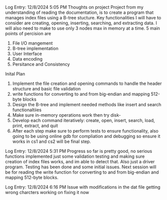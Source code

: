 Log Entry: 12/8/2024 5:05 PM
Thoughts on project
Project from my understanding of reading the documentation, is to create a program that manages index files using a 
B-tree stucture. Key functionalities I will have to consider are creating, opening, inserting, searching, and extracting data.
I will also need to make to use only 3 nodes max in memory at a time. 
5 main points of percision are
1. File I/O mangement
2. B-tree implementation
3. User Interface
4. Data encoding
5. Persitance and Consistency

Inital Plan
1. Implement the file creation and opening commands to handle the header structure and basic file validation
2. write functions for converting to and from big-endian and mapping 512-byte blocks
3. Design the B-tree and implement needed methods like insert and search functionaltiies
4. Make sure in-memory operations work then try disk-
5. Develop each command iteratively: create, open, insert, search, load, print, extract, and quit
6. After each step make sure to perform tests to ensure functionality, also going to be using online gdb for compliation and
   debugging so ensure it works in cs1 and cs2 will be final step.

Log Entry: 12/8/2024 5:31 PM
Progress so far is pretty good, no serious functions implemented just some validation testing and making sure creation of 
index files works, and im able to detect that. Also just a driver program. Testing has been done and some initial issues. Next session will be for reading the write function for converting to and from big-endian and mapping 512-byte blocks.

Log Entry: 12/8/2024 6:16 PM
Issue with modifications in the dat file getting wrong charcters working on fixing it now
